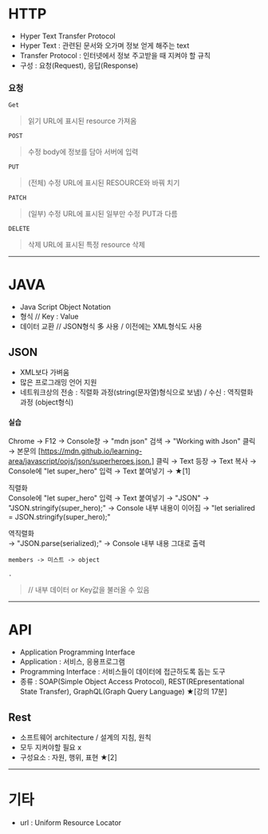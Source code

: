 # HTTP
- Hyper Text Transfer Protocol 
- Hyper Text : 관련된 문서와 오가며 정보 얻게 해주는 text
- Transfer Protocol : 인터넷에서 정보 주고받을 때 지켜야 할 규칙
- 구성 : 요청(Request), 응답(Response)


### 요청

    Get
> 읽기
> URL에 표시된 resource 가져옴

    POST
> 수정
> body에 정보를 담아 서버에 입력

    PUT
> (전체) 수정
> URL에 표시된 RESOURCE와 바꿔 치기

    PATCH
> (일부) 수정
> URL에 표시된 일부만 수정
> PUT과 다름

    DELETE
> 삭제
> URL에 표시된 특정 resource 삭제

- - - 
# JAVA
- Java Script Object Notation
- 형식 // Key : Value
- 데이터 교환 // JSON형식 多 사용 / 이전에는 XML형식도 사용

## JSON
- XML보다 가벼움
- 많은 프로그래밍 언어 지원
- 네트워크상의 전송 : 직렬화 과정(string(문자열)형식으로 보냄) / 수신 : 역직렬화 과정 (object형식)

#### 실습

Chrome → F12 → Console창 → "mdn json" 검색 → "Working with Json" 클릭 → 본문의 [https://mdn.github.io/learning-area/javascript/oojs/json/superheroes.json.] 클릭 → Text 등장 → Text 복사 → Console에 "let super_hero" 입력 → Text 붙여넣기 → ★[1]

직렬화   
Console에 "let super_hero" 입력 → Text 붙여넣기 → "JSON" → "JSON.stringify(super_hero);" → Console 내부 내용이 이어짐 → "let serialired = JSON.stringify(super_hero);"

역직렬화   
→ "JSON.parse(serialized);" → Console 내부 내용 그대로 출력


    members -> 미스트 -> object

    .
> // 내부 데이터 or Key값을 불러올 수 있음

- - -

# API   
- Application Programming Interface
- Application : 서비스, 응용프로그램
- Programming Interface : 서비스들이 데이터에 접근하도록 돕는 도구
- 종류 : SOAP(Simple Object Access Protocol), REST(REpresentational State Transfer), GraphQL(Graph Query Language) ★[강의 17분]

## Rest
- 소프트웨어 architecture / 설계의 지침, 원칙
- 모두 지켜야할 필요 x
- 구성요소 : 자원, 행위, 표현 ★[2]

- - -

# 기타
- url : Uniform Resource Locator


